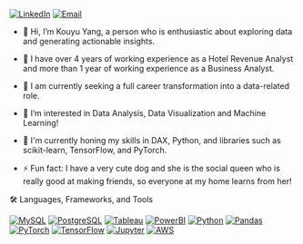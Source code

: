 [![LinkedIn](https://img.shields.io/badge/LinkedIn-Kouyu_Yang-blue.svg)](https://www.linkedin.com/in/kouyu-yang/)
[![Email](https://img.shields.io/badge/Email-cocoyang526%40gmail.com-red.svg)](mailto:cocoyang526@gmail.com)


- 👋 Hi, I’m Kouyu Yang, a person who is enthusiastic about exploring data and generating actionable insights.
- 💼 I have over 4 years of working experience as a Hotel Revenue Analyst and more than 1 year of working experience as a Business Analyst.
- 💞️ I am currently seeking a full career transformation into a data-related role.
- 👀 I’m interested in Data Analysis, Data Visualization and Machine Learning! 
- 🌱 I'm currently honing my skills in DAX, Python, and libraries such as scikit-learn, TensorFlow, and PyTorch.
  
- ⚡ Fun fact: I have a very cute dog and she is the social queen who is really good at making friends, so everyone at my home learns from her!

🛠️ Languages, Frameworks, and Tools

[![MySQL](https://img.shields.io/badge/MySQL-Database-orange?logo=mysql&style=flat-square)](https://www.mysql.com/)
[![PostgreSQL](https://img.shields.io/badge/PostgreSQL-Database-blue?logo=postgresql&style=flat-square)](https://www.postgresql.org/)
[![Tableau](https://img.shields.io/badge/Tableau-Data%20Visualization-blue?logo=tableau&style=flat-square)](https://www.tableau.com/)
[![PowerBI](https://img.shields.io/badge/PowerBI-Data%20Visualization-yellow?logo=powerbi&style=flat-square)](https://powerbi.microsoft.com/)
[![Python](https://img.shields.io/badge/Python-Programming-green?logo=python&style=flat-square)](https://www.python.org/)
[![Pandas](https://img.shields.io/badge/Pandas-Data%20Analysis-blue?logo=pandas&style=flat-square)](https://pandas.pydata.org/)
[![PyTorch](https://img.shields.io/badge/PyTorch-Deep%20Learning-red?logo=pytorch&style=flat-square)](https://pytorch.org/)
[![TensorFlow](https://img.shields.io/badge/TensorFlow-Deep%20Learning-orange?logo=tensorflow&style=flat-square)](https://www.tensorflow.org/)
[![Jupyter](https://img.shields.io/badge/Jupyter-Notebooks-orange?logo=jupyter&style=flat-square)](https://jupyter.org/)
[![AWS](https://img.shields.io/badge/AWS-Cloud%20Services-orange?logo=amazon-aws&style=flat-square)](https://aws.amazon.com/)

<!---
coconita526/coconita526 is a ✨ special ✨ repository because its `README.md` (this file) appears on your GitHub profile.
You can click the Preview link to take a look at your changes.
--->
